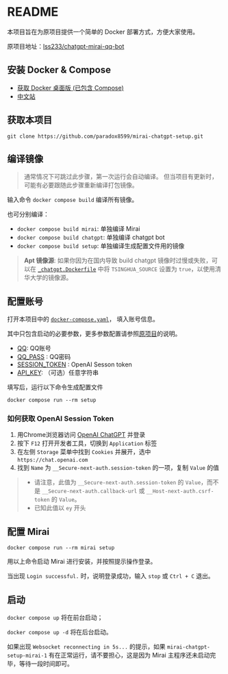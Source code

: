 # README

本项目旨在为原项目提供一个简单的 Docker 部署方式，方便大家使用。

原项目地址：[lss233/chatgpt-mirai-qq-bot](https://github.com/lss233/chatgpt-mirai-qq-bot)

## 安装 Docker & Compose

- [获取 Docker 桌面版 (已包含 Compose)](https://docs.docker.com/get-docker/)
- [中文站](https://dockerdocs.cn/get-docker/index.html)

## 获取本项目

`git clone https://github.com/paradox8599/mirai-chatgpt-setup.git`

## 编译镜像

> 通常情况下可跳过此步骤，第一次运行会自动编译。
> 但当项目有更新时，可能有必要跟随此步骤重新编译打包镜像。

输入命令 `docker compose build` 编译所有镜像。

也可分别编译：

- `docker compose build mirai`: 单独编译 Mirai
- `docker compose build chatgpt`: 单独编译 chatgpt bot
- `docker compose build setup`: 单独编译生成配置文件用的镜像

> **Apt 镜像源**: 如果你因为在国内导致 build chatgpt 镜像时过慢或失败，可以在 [`_chatgpt.Dockerfile`](https://github.com/paradox8599/mirai-chatgpt-setup/blob/main/_chatgpt.Dockerfile#:~:text=ARG%20TSINGHUA_SOURCE=false) 中将 `TSINGHUA_SOURCE` 设置为 `true`，以使用清华大学的镜像源。

## 配置账号

打开本项目中的 [`docker-compose.yaml`](https://github.com/paradox8599/mirai-chatgpt-setup/blob/main/docker-compose.yaml)， 填入账号信息。

其中只包含启动的必要参数，更多参数配置请参照[原项目](https://github.com/lss233/chatgpt-mirai-qq-bot)的说明。

- [QQ](https://github.com/paradox8599/mirai-chatgpt-setup/blob/main/docker-compose.yaml#:~:text=QQ%20%E8%B4%A6%E5%8F%B7): QQ账号
- [QQ_PASS](https://github.com/paradox8599/mirai-chatgpt-setup/blob/main/docker-compose.yaml#:~:text=QQ%20%E5%AF%86%E7%A0%81) : QQ密码
- [SESSION_TOKEN](https://github.com/paradox8599/mirai-chatgpt-setup/blob/main/docker-compose.yaml#:~:text=OpenAI%20session%20token) : OpenAI Sesson token
- [API_KEY](https://github.com/paradox8599/mirai-chatgpt-setup/blob/main/docker-compose.yaml#:~:text=API%20KEY): （可选）任意字符串

填写后，运行以下命令生成配置文件

`docker compose run --rm setup`

### 如何获取 OpenAI Session Token

1. 用Chrome浏览器访问 [OpenAI ChatGPT](https://chat.openai.com/chat) 并登录
2. 按下 `F12` 打开开发者工具，切换到 `Application` 标签
3. 在左侧 `Storage` 菜单中找到 `Cookies` 并展开，选中 `https://chat.openai.com`
4. 找到 `Name` 为 `__Secure-next-auth.session-token` 的一项，复制 `Value` 的值

> - 请注意，此值为 `__Secure-next-auth.session-token` 的 `Value`，而不是 `__Secure-next-auth.callback-url` 或 `__Host-next-auth.csrf-token` 的 `Value`。
> - 已知此值以 `ey` 开头

## 配置 Mirai

`docker compose run --rm mirai setup`

用以上命令启动 Mirai 进行安装，并按照提示操作登录。

当出现 `Login successful.` 时，说明登录成功，输入 `stop` 或 `Ctrl + C` 退出。

## 启动

`docker compose up` 将在前台启动；

`docker compose up -d` 将在后台启动。

如果出现 `Websocket reconnecting in 5s...` 的提示，如果 `mirai-chatgpt-setup-mirai-1` 有在正常运行，请不要担心，这是因为 Mirai 主程序还未启动完毕，等待一段时间即可。

